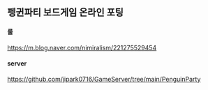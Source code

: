 ## 펭귄파티 보드게임 온라인 포팅

#### 룰
https://m.blog.naver.com/nimiralism/221275529454

#### server
https://github.com/jipark0716/GameServer/tree/main/PenguinParty
